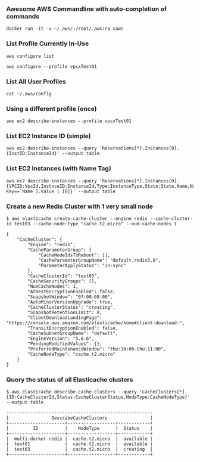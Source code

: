 
### Awesome AWS Commandline with auto-completion of commands

```
docker run -it -v ~/.aws/:/root/.aws:ro saws
```

### List Profile Currently In-Use

```
aws configure list

aws configure --profile vpcxTest01

```

### List All User Profiles
```
cat ~/.aws/config
```

### Using a different profile (once)

```
aws ec2 describe-instances --profile vpcxTest01
```

### List EC2 Instance ID (simple)
```
aws ec2 describe-instances --query 'Reservations[*].Instances[0].{InstID:InstanceId}' --output table
```

### List EC2 Instances (with Name Tag)
```
aws ec2 describe-instances --query 'Reservations[*].Instances[0].{VPCID:VpcId,InstnceID:InstanceId,Type:InstanceType,State:State.Name,Name:Tags[?Key==`Name`].Value | [0]}' --output table
```

### Create a new Redis Cluster with 1 very small node
```
$ aws elasticache create-cache-cluster --engine redis --cache-cluster-id test03 --cache-node-type "cache.t2.micro" --num-cache-nodes 1

{
    "CacheCluster": {
        "Engine": "redis",
        "CacheParameterGroup": {
            "CacheNodeIdsToReboot": [],
            "CacheParameterGroupName": "default.redis5.0",
            "ParameterApplyStatus": "in-sync"
        },
        "CacheClusterId": "test03",
        "CacheSecurityGroups": [],
        "NumCacheNodes": 1,
        "AtRestEncryptionEnabled": false,
        "SnapshotWindow": "07:00-08:00",
        "AutoMinorVersionUpgrade": true,
        "CacheClusterStatus": "creating",
        "SnapshotRetentionLimit": 0,
        "ClientDownloadLandingPage": "https://console.aws.amazon.com/elasticache/home#client-download:",
        "TransitEncryptionEnabled": false,
        "CacheSubnetGroupName": "default",
        "EngineVersion": "5.0.6",
        "PendingModifiedValues": {},
        "PreferredMaintenanceWindow": "thu:10:00-thu:11:00",
        "CacheNodeType": "cache.t2.micro"
    }
}
```


### Query the status of all Elasticache clusters
```
$ aws elasticache describe-cache-clusters --query 'CacheClusters[*].{ID:CacheClusterId,Status:CacheClusterStatus,NodeType:CacheNodeType}' --output table

-------------------------------------------------------
|                DescribeCacheClusters                |
+---------------------+------------------+------------+
|         ID          |    NodeType      |  Status    |
+---------------------+------------------+------------+
|  multi-docker-redis |  cache.t2.micro  |  available |
|  test01             |  cache.t2.micro  |  available |
|  test03             |  cache.t2.micro  |  creating  |
+---------------------+------------------+------------+
```

